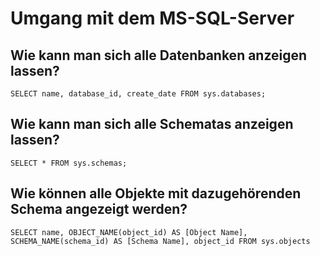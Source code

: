 # Umgang mit dem MS-SQL-Server

## Wie kann man sich alle Datenbanken anzeigen lassen?
```
SELECT name, database_id, create_date FROM sys.databases; 
```

## Wie kann man sich alle Schematas anzeigen lassen?
```
SELECT * FROM sys.schemas;
```

## Wie können alle Objekte mit dazugehörenden Schema angezeigt werden?
```
SELECT name, OBJECT_NAME(object_id) AS [Object Name], 
SCHEMA_NAME(schema_id) AS [Schema Name], object_id FROM sys.objects
```
